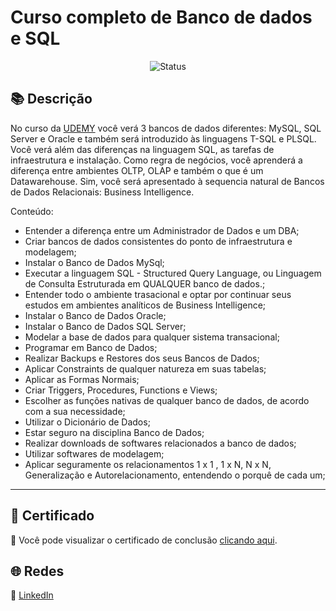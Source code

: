 # Curso completo de Banco de dados e SQL
<div align="center">

![Status](https://img.shields.io/badge/Status-Concluído-%2300C851)
</div>

## 📚 Descrição

No curso da [UDEMY](https://www.udemy.com/course/bancos-de-dados-relacionais-basico-avancado/learn/lecture/12463296?start=0#overview) você verá 3 bancos de dados diferentes: 
MySQL, SQL Server e Oracle e também será introduzido às linguagens T-SQL e PLSQL. Você verá além das diferenças na linguagem SQL, as tarefas de infraestrutura e instalação. 
Como regra de negócios, você aprenderá a diferença entre ambientes OLTP, OLAP e também o que é um Datawarehouse. 
Sim, você será apresentado à sequencia natural de Bancos de Dados Relacionais: Business Intelligence.

  Conteúdo:

- Entender a diferença entre um Administrador de Dados e um DBA;
- Criar bancos de dados consistentes do ponto de infraestrutura e modelagem;
- Instalar o Banco de Dados MySql;
- Executar a linguagem SQL - Structured Query Language, ou Linguagem de Consulta Estruturada em QUALQUER banco de dados.;
- Entender todo o ambiente trasacional e optar por continuar seus estudos em ambientes analíticos de Business Intelligence;
- Instalar o Banco de Dados Oracle;
- Instalar o Banco de Dados SQL Server;
- Modelar a base de dados para qualquer sistema transacional;
- Programar em Banco de Dados;
- Realizar Backups e Restores dos seus Bancos de Dados;
- Aplicar Constraints de qualquer natureza em suas tabelas;
- Aplicar as Formas Normais;
- Criar Triggers, Procedures, Functions e Views;
- Escolher as funções nativas de qualquer banco de dados, de acordo com a sua necessidade;
- Utilizar o Dicionário de Dados;
- Estar seguro na disciplina Banco de Dados;
- Realizar downloads de softwares relacionados a banco de dados;
- Utilizar softwares de modelagem;
- Aplicar seguramente os relacionamentos 1 x 1 , 1 x N, N x N, Generalização e Autorelacionamento, entendendo o porquê de cada um;

---

## 📜 Certificado

🏅 Você pode visualizar o certificado de conclusão [clicando aqui](./certificado.pdf).


## 🌐 Redes

🔗 [LinkedIn](https://www.linkedin.com/in/diegommoreira-analista-dados) 

